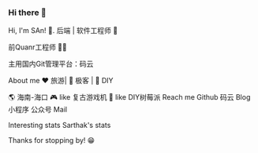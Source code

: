 ### Hi there 👋

<!--
**RookieProgramTheApe/RookieProgramTheApe** is a ✨ _special_ ✨ repository because its `README.md` (this file) appears on your GitHub profile.

Here are some ideas to get you started:

- 🔭 I’m currently working on ...
- 🌱 I’m currently learning ...
- 👯 I’m looking to collaborate on ...
- 🤔 I’m looking for help with ...
- 💬 Ask me about ...
- 📫 How to reach me: ...
- 😄 Pronouns: ...
- ⚡ Fun fact: ...
-->

Hi, I'm SAn! 👋.
后端 | 软件工程师 🤖

前Quanr工程师 👨‍💻

主用国内Git管理平台：码云

About me
❤️ 旅游| 🖤 极客 | 💙 DIY

🌎 海南-海口
🎮 like 复古游戏机
💎 like DIY树莓派
Reach me
Github 码云 Blog 小程序 公众号 Mail

Interesting stats
Sarthak's stats

Thanks for stopping by! 😁
